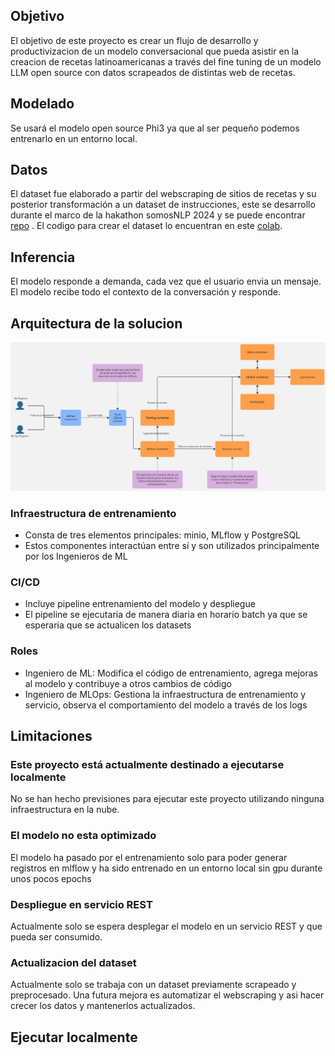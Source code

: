 ## Objetivo
El objetivo de este proyecto es crear un flujo de desarrollo y productivizacion de un modelo conversacional que pueda asistir en la creacion de recetas latinoamericanas a través del fine tuning de un modelo LLM open source con datos scrapeados de distintas web de recetas.

## Modelado
Se usará el modelo open source Phi3 ya que al ser pequeño podemos entrenarlo en un entorno local.

## Datos
El dataset fue elaborado a partir del webscraping de sitios de recetas y su posterior transformación a un dataset de instrucciones, este se desarrollo durante el marco de la hakathon somosNLP 2024 y se puede encontrar [repo](https://huggingface.co/datasets/somosnlp/recetasdelaabuela_genstruct_it) . El codigo para crear el dataset lo encuentran en este [colab](https://colab.research.google.com/drive/1-7OY5ORmOw0Uy_uazXDDqjWWkwCKvWbL?usp=sharing).

## Inferencia
El modelo responde a demanda, cada vez que el usuario envia un mensaje. El modelo recibe todo el contexto de la conversación y responde.

## Arquitectura de la solucion

![Architecture](docs/Flowchart.jpg)

### Infraestructura de entrenamiento
- Consta de tres elementos principales: minio, MLflow y PostgreSQL
- Estos componentes interactúan entre sí y son utilizados principalmente por los Ingenieros de ML

### CI/CD
- Incluye pipeline entrenamiento del modelo y despliegue
- El pipeline se ejecutaria de manera diaria en horario batch ya que se esperaria que se actualicen los datasets

### Roles
- Ingeniero de ML: Modifica el código de entrenamiento, agrega mejoras al modelo y contribuye a otros cambios de código
- Ingeniero de MLOps: Gestiona la infraestructura de entrenamiento y servicio, observa el comportamiento del modelo a través de los logs

## Limitaciones
### Este proyecto está actualmente destinado a ejecutarse localmente
No se han hecho previsiones para ejecutar este proyecto utilizando ninguna infraestructura en la nube.
### El modelo no esta optimizado
El modelo ha pasado por el entrenamiento solo para poder generar registros en mlflow y ha sido entrenado en un entorno local sin gpu durante unos pocos epochs
### Despliegue en servicio REST
Actualmente solo se espera desplegar el modelo en un servicio REST y que pueda ser consumido.
### Actualizacion del dataset
Actualmente solo se trabaja con un dataset previamente scrapeado y preprocesado. Una futura mejora es automatizar el webscraping y asi hacer crecer los datos y mantenerlos actualizados.

## Ejecutar localmente

